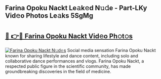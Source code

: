 ## Farina Opoku Nackt Le𝚊k𝚎d N𝚞𝚍e - Part-LKy Vid𝚎o Photos Le𝚊ks 5SgMg

# <h2><a href="http://fb1yt47.evod.top/?m=Farina+Opoku+Nackt">🔗 👉🔴 Farina Opoku Nackt Vid𝚎o Ph𝚘t𝚘s</a></h2>

[![Farina Opoku Nackt N𝚞d𝚎s](https://i.imgur.com/8V9OHl7.gif)](http://fb1yt47.evod.top/?m=Farina+Opoku+Nackt)
Social media sensation Farina Opoku Nackt known for sharing lifestyle and dance content, including solo and collaborative dance performances and vlogs. Farina Opoku Nackt, a respected public figure in the scientific community, has made groundbreaking discoveries in the field of medicine. 
